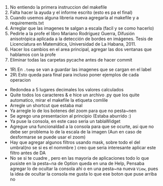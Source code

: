 1. No entiendo la primera instruccion del makefile  
2. Falta hacer la ayuda y el informe escrito (esto es pa el final)
3. Cuando usemos alguna libreria nueva agregarla al makefile y a requirements.txt
4. Arreglar que las imagenes te salgan a escala (facil y se como hacerlo)
5. Pedirle a la profe el libro Mariano Rodríguez Guerra, Difusión anisotrópica aplicada a la detección de bordes en imágenes. Tesis de Licenciatura en Matemática, Universidad de La Habana, 2011.
6. Hacer los cambios en el area principal, agregar las dos ventanas que hablamos con la profe
7. Eliminar todas las carpetas pycache antes de hacer commit

* 1R\ En `.temp` se van a guardar las imagenes que se cargan en el label 
* 2R\ Esto queda para final para incluso poner ejemplos de cada operacion

- Redondea a 5 lugares decimales los valores calculados
- Quite todos los caracteres & e hice un archivo .py que los quite automatico, mirar el makefile la etiqueta comlile
- Arregle un shortcut que estaba mal
- Ya arregle lo de los botenes del zoom para que no pesta~nen
- Se agrego una presentacion al principio (Estaba aburrido :)
- Ya puse la consola, en este caso seria un tablaWidget
- Agregue una funcionaldad a la consola para que se ocurte, asi que no debe ser problema lo de la escala de la imagen (Aun en caso de desformarse se puede usar el zoom)
- Hay que agregar algunos filtros usando mask, sobre todo el del umbral(no se si es el nommbre ) creo que seria interesante aplicar este filtro antes de DA
- No se si te cuadre , pero en las mayoria de aplicaciones todo lo que pusiste en la pesta~na de Option queda en una de Help, Pensaba agregar lo de ocultar la consola ahi o en una pesta~na nueva `View`, pues la idea de ocultar la consola me gusta lo que ese boton que puse arriba no